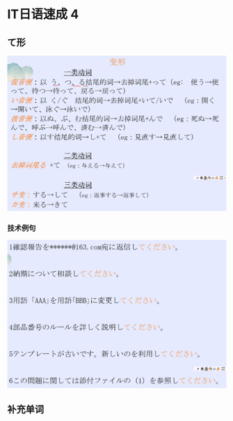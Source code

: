 # IT日语速成 4

## て形

![image-20231204170358379](IT日语速成4.assets/image-20231204170358379.png)

### 技术例句

![image-20231204170740374](IT日语速成4.assets/image-20231204170740374.png)



## 补充单词